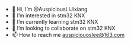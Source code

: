 - 👋 Hi, I’m @AuspiciousLIJixiang
- 👀 I’m interested in stm32 KNX
- 🌱 I’m currently learning stm32 KNX
- 💞️ I’m looking to collaborate on stm32 KNX
- 📫 How to reach me auspiciouoslee@163.com

<!---
AuspiciousLIJixiang/AuspiciousLIJixiang is a ✨ special ✨ repository because its `README.md` (this file) appears on your GitHub profile.
You can click the Preview link to take a look at your changes.
--->
